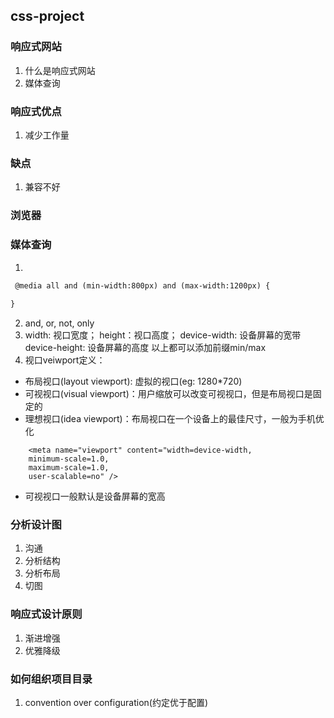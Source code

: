 ## css-project
### 响应式网站
1. 什么是响应式网站
2. 媒体查询
### 响应式优点
1. 减少工作量
### 缺点
1. 兼容不好
### 浏览器
### 媒体查询
1.
```html
 @media all and (min-width:800px) and (max-width:1200px) {
	
}
```
2. and, or, not, only
3. width: 视口宽度；
   height：视口高度；
   device-width: 设备屏幕的宽带
   device-height: 设备屏幕的高度
   以上都可以添加前缀min/max
4. 视口veiwport定义：
 - 布局视口(layout viewport): 虚拟的视口(eg: 1280*720)
 - 可视视口(visual viewport)：用户缩放可以改变可视视口，但是布局视口是固定的
 - 理想视口(idea viewport)：布局视口在一个设备上的最佳尺寸，一般为手机优化
 ```
 	 <meta name="viewport" content="width=device-width,
 	 minimum-scale=1.0,
 	 maximum-scale=1.0,
 	 user-scalable=no" />
```
- 可视视口一般默认是设备屏幕的宽高
### 分析设计图
1. 沟通
2. 分析结构
3. 分析布局
4. 切图
### 响应式设计原则
1. 渐进增强
2. 优雅降级
### 如何组织项目目录
1. convention over configuration(约定优于配置)

